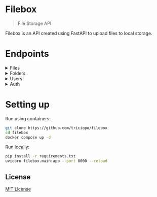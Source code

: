 # Filebox
> File Storage API

Filebox is an API created using FastAPI to upload files to local storage.
# Endpoints

<details>
<summary>Files</summary>
  
Method	| Path	| Description	| User authenticated	
------------- | ------------------------- | ------------- |:-------------:|
GET	| /files/{path}	| Get file information	| * 
GET	| /files/{path}/download	| Download a file	| × 
POST	| /files/	| Upload a file	| *  
POST	| /files/batch	| Upload a list of files	| *  
DELETE | /files/{path} | Delete a file | *
</details>

<details>
<summary>Folders</summary>
  
Method	| Path	| Description	| User authenticated
------------- | ------------------------- | ------------- |:-------------:|
GET	| /folders/{path}	| Get specified folder	| × 
GET	| /folders/	| Get all folders and subitems	| × 
POST	| /folders/	| Create new folder	| ×  
DELETE	| /folders/	| Delete a folder	| ×  
</details>


<details>
<summary>Users</summary>
  
Method	| Path	| Description	| User authenticated
------------- | ------------------------- | ------------- |:-------------:|
GET	| /users/{user_id}	| Get specified account data	| super_user
GET	| /users/me	| Get current account data	| × 
GET	| /users/	| Get all users	| super_user
PUT	| /users/{user_id}	| Update a  user	| *  
DELETE	| /users/{user_id}	| Delete a user	| × 
POST	| /users/	| Register a new account	|  
</details>

<details>
<summary>Auth</summary>
  
Method	| Path	| Description	| User authenticated
------------- | ------------------------- | ------------- |:-------------:|
POST	| /token	| Get an access token	| 
</details>

# Setting up
Run using containers:
```bash
git clone https://github.com/triciopo/filebox
cd filebox
docker compose up -d
```
Run locally:
```bash
pip install -r requirements.txt
uvicorn filebox.main:app --port 8000 --reload
```
## License

[MIT License](LICENSE)

